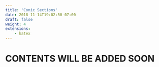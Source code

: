 ```yaml
---
title: 'Conic Sections'
date: 2018-11-14T19:02:50-07:00
draft: false
weight: 4
extensions:
    - katex
---
```


<h1>CONTENTS WILL BE ADDED SOON</h1>